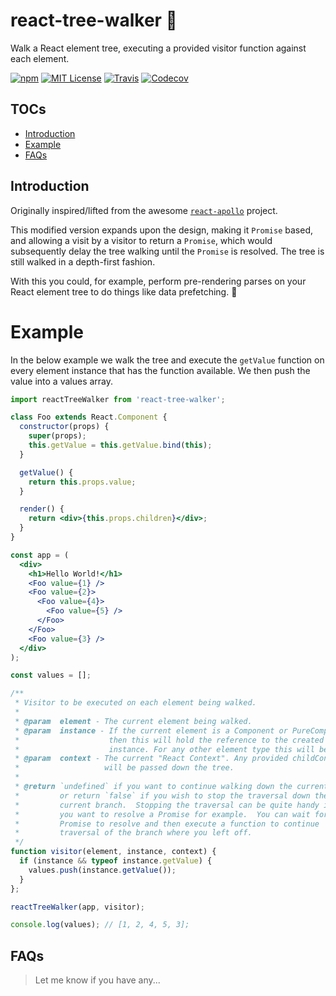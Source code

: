 # react-tree-walker 🌲

Walk a React element tree, executing a provided visitor function against each element.

[![npm](https://img.shields.io/npm/v/react-tree-walker.svg?style=flat-square)](http://npm.im/react-tree-walker)
[![MIT License](https://img.shields.io/npm/l/react-tree-walker.svg?style=flat-square)](http://opensource.org/licenses/MIT)
[![Travis](https://img.shields.io/travis/ctrlplusb/react-tree-walker.svg?style=flat-square)](https://travis-ci.org/ctrlplusb/react-tree-walker)
[![Codecov](https://img.shields.io/codecov/c/github/ctrlplusb/react-tree-walker.svg?style=flat-square)](https://codecov.io/github/ctrlplusb/react-tree-walker)

## TOCs

  - [Introduction](#introduction)
  - [Example](#example)
  - [FAQs](#faqs)

## Introduction

Originally inspired/lifted from the awesome [`react-apollo`](https://github.com/apollostack/react-apollo) project.

This modified version expands upon the design, making it `Promise` based, and allowing a visit by a visitor to return a `Promise`, which would subsequently delay the tree walking until the `Promise` is resolved.  The tree is still walked in a depth-first fashion.

With this you could, for example, perform pre-rendering parses on your React element tree to do things like data prefetching. 🤛

# Example

In the below example we walk the tree and execute the `getValue` function on every element instance that has the function available.  We then push the value into a values array.

```jsx
import reactTreeWalker from 'react-tree-walker';

class Foo extends React.Component {
  constructor(props) {
    super(props);
    this.getValue = this.getValue.bind(this);
  }

  getValue() {
    return this.props.value;
  }

  render() {
    return <div>{this.props.children}</div>;
  }
}

const app = (
  <div>
    <h1>Hello World!</h1>
    <Foo value={1} />
    <Foo value={2}>
      <Foo value={4}>
        <Foo value={5} />
      </Foo>
    </Foo>
    <Foo value={3} />
  </div>
);

const values = [];

/**
 * Visitor to be executed on each element being walked.
 *
 * @param  element - The current element being walked.
 * @param  instance - If the current element is a Component or PureComponent
 *                    then this will hold the reference to the created
 *                    instance. For any other element type this will be null.
 * @param  context - The current "React Context". Any provided childContexTypes
 *                   will be passed down the tree.
 *
 * @return `undefined` if you want to continue walking down the current branch,
 *         or return `false` if you wish to stop the traversal down the
 *         current branch.  Stopping the traversal can be quite handy if
 *         you want to resolve a Promise for example.  You can wait for the
 *         Promise to resolve and then execute a function to continue
 *         traversal of the branch where you left off.
 */
function visitor(element, instance, context) {
  if (instance && typeof instance.getValue) {
    values.push(instance.getValue());
  }
};

reactTreeWalker(app, visitor);

console.log(values); // [1, 2, 4, 5, 3];
```

## FAQs

> Let me know if you have any...
